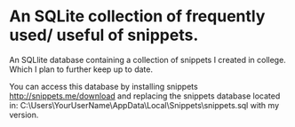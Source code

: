 # An SQLite collection of frequently used/ useful of snippets. 

An SQLlite database containing a collection of snippets I created in college. Which I plan to further keep up to date.
 
You can access this database by installing snippets http://snippets.me/download and replacing the snippets database located in: C:\Users\YourUserName\AppData\Local\Snippets\snippets.sql with my version.

